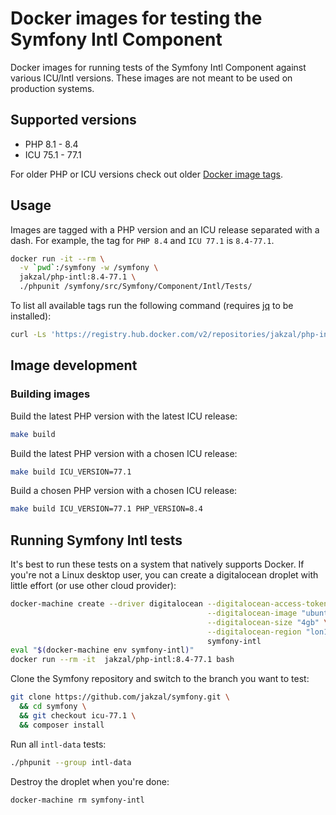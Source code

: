 # Docker images for testing the Symfony Intl Component

Docker images for running tests of the Symfony Intl Component against various
ICU/Intl versions. These images are not meant to be used on production systems.

## Supported versions

* PHP 8.1 - 8.4
* ICU 75.1 - 77.1

For older PHP or ICU versions check out older [Docker image tags](https://hub.docker.com/repository/docker/jakzal/php-intl/tags).

## Usage

Images are tagged with a PHP version and an ICU release separated with a dash.
For example, the tag for `PHP 8.4` and `ICU 77.1` is `8.4-77.1`.

```bash
docker run -it --rm \
  -v `pwd`:/symfony -w /symfony \
  jakzal/php-intl:8.4-77.1 \
  ./phpunit /symfony/src/Symfony/Component/Intl/Tests/
```

To list all available tags run the following command (requires [jq](https://stedolan.github.io/jq/) to be installed):

```bash
curl -Ls 'https://registry.hub.docker.com/v2/repositories/jakzal/php-intl/tags?page_size=20' | jq '.results[].name' --raw-output | sort
```

## Image development

### Building images

Build the latest PHP version with the latest ICU release:

```bash
make build
```

Build the latest PHP version with a chosen ICU release:

```bash
make build ICU_VERSION=77.1
```

Build a chosen PHP version with a chosen ICU release:

```bash
make build ICU_VERSION=77.1 PHP_VERSION=8.4
```

## Running Symfony Intl tests

It's best to run these tests on a system that natively supports Docker.
If you're not a Linux desktop user, you can create a digitalocean droplet with little effort (or use other cloud provider):

```bash
docker-machine create --driver digitalocean --digitalocean-access-token $DIGITAL_OCEAN_ACCESS_TOKEN \
                                            --digitalocean-image "ubuntu-19-04-x64" \
                                            --digitalocean-size "4gb" \
                                            --digitalocean-region "lon1" \
                                            symfony-intl
eval "$(docker-machine env symfony-intl)"
docker run --rm -it  jakzal/php-intl:8.4-77.1 bash
```

Clone the Symfony repository and switch to the branch you want to test:

```bash
git clone https://github.com/jakzal/symfony.git \
  && cd symfony \
  && git checkout icu-77.1 \
  && composer install
```

Run all `intl-data` tests:

```bash
./phpunit --group intl-data
```

Destroy the droplet when you're done:

```bash
docker-machine rm symfony-intl
```
